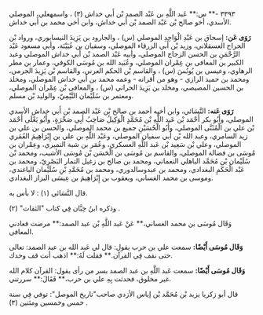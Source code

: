 ٣٣٩٣ -** س:** عَبد اللَّهِ بن عَبْد الصمد بْن أَبي خداش (٣) ، واسمهعلي، الموصلي الأسدي، أخو صالح بْن عَبْد الصمد بْن أَبي خداش، وابن أخي محمد بن أَبي خداش.

**رَوَى عَن:** إسحاق بن عَبْدِ الْوَاحِدِ الموصلي (س) ، والجارود بن يَزِيدَ النيسابوري، ورواد بْن الجراح العسقلاني، وزيد بْن أَبي الزرقاء الموصلي، وسفيان بن عُيَيْنَة، وأبي مسعود عَبْد الرَّحْمَنِ بن الحسن الزجاج الموصلي، وأبيه عَبْد الصمد بْن أَبي خداش الموصلي وعبد الكبير بن المعافى بن عِمْران الموصلي، وعُبَيد الله بن مُوسَى الكوفي، وعمار بن مطر الرهاوي، وعيسى بن يُونُسَ (س) ، والقاسم بْن الحكم العرني، والقاسم بْن يَزِيدَ الجرمي، ومحمد بن حميد الرازي - وهو من أقرانه - وعمه محمد بن أَبي خداش الموصلي، ومخلد بن الحسين المصيصي، ومخلد بن يَزِيدَ الحراني (س) ، والمعافى بْن عِمْران الموصلي، ومعتمر بن سُلَيْمان التَّيْمِيّ، والوليد بْن مسلم.

**رَوَى عَنه:** النَّسَائي، وابن أخيه أحمد بن صالح بْن عَبْد الصمد بْن أَبي خداش الأسدي الموصلي، وأَبُو بكر أَحْمَد بْن عَبد اللَّهِ بْن مُحَمَّدٍ الْوَكِيلُ صَاحِبُ أَبِي صَخْرَةٍ، وأَبُو يَعْلَى أَحْمَد بْن علي بن الْمُثَنَّى الموصلي، وأَبُو الْحُسَيْنِ جميع بن محمد الموصلي، والحسن بن علي بن زيد السامري، وعبد الله بْن أَبي سفيان الموصلي، وعَبْد اللَّهِ بن علي بن إِبْرَاهِيمَ العُمَري الموصلي، وعلي بْن سَعِيد بْن عَبد اللَّهِ العسكري، وعُمَر بن شبة النميري، وعِمْران بن مُوسَى بن فضالة الموصلي، والقاسم بن مُوسَى بن الْحَسَن بْن مُوسَى الأشيب، ومحمد بْن سُلَيْمان بْن مُحَمَّد الباهلي النعماني، ومحمد بن صالح بن زغيل التمار البَصْرِيّ، ومحمد بن عَبْد الْحَكَمِ البغدادي، ومحمد بن عبدوسالدوري، ومحمد بن مُحَمَّدِ بْنِ سُلَيْمان الباغندي، وموسى بن محمد الغساني، ويعقوب بن إِبْرَاهِيمَ بن عِيسَى البزاز البغدادي.

قال النَّسَائي (١) : لا بأس به.

وذكره ابنُ حِبَّان فِي كتاب "الثقات" (٢) .

وَقَال مُوسَى بن محمد الغساني،** عَنْ عَبد اللَّهِ بْن عبد الصمد:** مرضت فعادني المعافى.

**وَقَال مُوسَى أَيْضًا:** سمعت علي بن حرب يقول: قال لي عَبد الله بن عبد الصمد: تعالى حتى نقف فِي القرآن.** فقلت لَهُ:** اذهب أنت قف وحدك.

**وَقَال مُوسَى أَيْضًا:** سمعت عَبد اللَّهِ بن عبد الصمد بسر من رأى يقول: القرآن كلام الله غير مخلوق، فحدثت بِهِ علي بن حرب،** فَقَالَ:** سررتني.

قال أبو زكريا يزيد بْن مُحَمَّد بْن إياس الأزدي صاحب"تاريخ الموصل": توفي فِي سنة خمس وخمسين ومئتين (٣) .